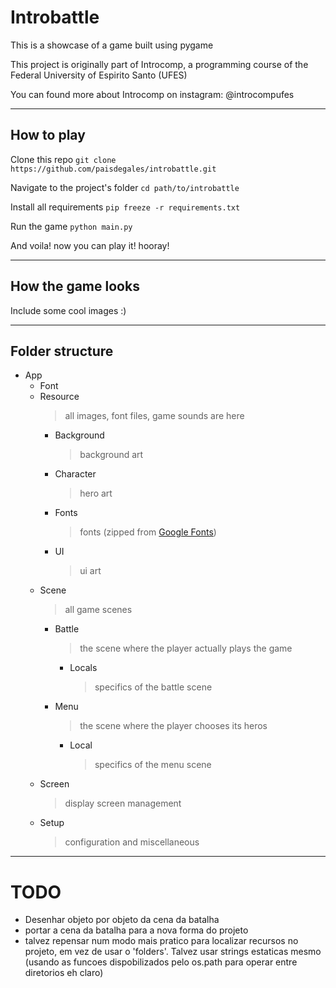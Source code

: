 # Introbattle

This is a showcase of a game built using pygame

This project is originally part of Introcomp, a programming course of the Federal University of Espirito Santo (UFES)

You can found more about Introcomp on instagram: @introcompufes

---

## How to play

Clone this repo
`git clone https://github.com/paisdegales/introbattle.git`

Navigate to the project's folder
`cd path/to/introbattle`

Install all requirements
`pip freeze -r requirements.txt`

Run the game
`python main.py`

And voila! now you can play it! hooray!

---

## How the game looks

Include some cool images :)

---

## Folder structure

* App 
    * Font
    * Resource
        > all images, font files, game sounds are here
        * Background
            > background art
        * Character
            > hero art
        * Fonts
            > fonts (zipped from [Google Fonts](https://fonts.google.com/))
        * UI
            > ui art
    * Scene
        > all game scenes
        * Battle
            > the scene where the player actually plays the game
            * Locals
                > specifics of the battle scene
        * Menu
            > the scene where the player chooses its heros
            * Local
                > specifics of the menu scene
    * Screen
        > display screen management
    * Setup
        > configuration and miscellaneous

---

# TODO

* Desenhar objeto por objeto da cena da batalha
* portar a cena da batalha para a nova forma do projeto
* talvez repensar num modo mais pratico para localizar recursos no projeto, em vez de usar o 'folders'. Talvez usar strings estaticas mesmo (usando as funcoes dispobilizados pelo os.path para operar entre diretorios eh claro)
